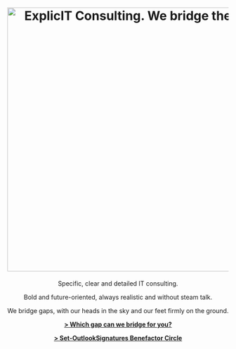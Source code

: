 ---
layout: page
title: <img src="/assets/images/Original-ExplicIT-Consulting_-color-on-transparent_-company-and-slogan.png" alt="ExplicIT Consulting. We bridge the gap." width="600">
subtitle: Specific, clear and detailed IT consulting.<p>Bold and future-oriented, always realistic and without steam talk.<p>We bridge gaps, with our heads in the sky and our feet firmly on the ground.<p><p><p><strong><a href="/services/">> Which gap can we bridge for you?</a><p><p><a href="/open-source/set-outlooksignatures">> Set-OutlookSignatures Benefactor Circle</a></strong><p><p>
hero_image: /assets/images/Background, Golden Bridge Vietnam.jpg
hero_height: is-fullheight-with-navbar
hero_darken: true
description: We bridge the gap between strategy and execution. ExplicIT stands for specific, clear and detailed IT consulting. Bold and future-oriented, always realistic and without steam talk. We bridge gaps, with our heads in the sky and our feet firmly on the ground.
image: "/assets/images/Original-ExplicIT-Consulting_-color-on-black.png"
---